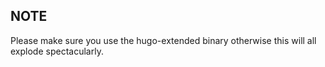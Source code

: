 ## NOTE

Please make sure you use the hugo-extended binary otherwise this will all explode spectacularly.
